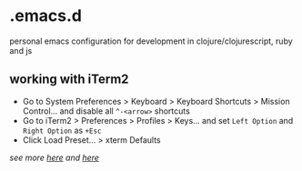 
# .emacs.d

personal emacs configuration for development in clojure/clojurescript, ruby and js

## working with iTerm2

- Go to System Preferences > Keyboard > Keyboard Shortcuts > Mission Control… and disable all `^-<arrow>` shortcuts
- Go to iTerm2 > Preferences > Profiles > Keys… and set `Left Option` and `Right Option` as `+Esc`
- Click Load Preset… > xterm Defaults

_see more [here](http://offbytwo.com/2012/01/15/emacs-plus-paredit-under-terminal.html) and [here](https://gist.github.com/mguinada/dfd0c7b361d54582508f52b882d27c32)_
